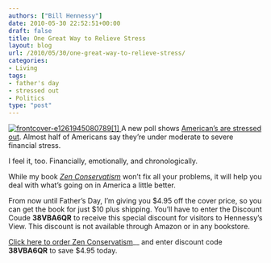 ```yaml
---
authors: ["Bill Hennessy"]
date: 2010-05-30 22:52:51+00:00
draft: false
title: One Great Way to Relieve Stress
layout: blog
url: /2010/05/30/one-great-way-to-relieve-stress/
categories:
- Living
tags:
- father's day
- stressed out
- Politics
type: "post"
---
```


[![frontcover-e1261945080789[1]](https://hennessysview.com/wp-content/uploads/2010/05/frontcovere126194508078911.png)
](https://www.createspace.com/3417300) A new poll shows [American’s are stressed out](https://apnews.myway.com/article/20100530/D9G1BJFO1.html). Almost half of Americans say they’re under moderate to severe financial stress.

 

I feel it, too. Financially, emotionally, and chronologically.

 

While my book _[Zen Conservatism](https://www.createspace.com/3417300)_ won’t fix all your problems, it will help you deal with what’s going on in America a little better.

 

From now until Father’s Day, I’m giving you $4.95 off the cover price, so you can get the book for just $10 plus shipping. You’ll have to enter the Discount Coude **38VBA6QR** to receive this special discount for visitors to Hennessy’s View. This discount is not available through Amazon or in any bookstore.

 

[Click here to order Zen Conservatism](https://www.createspace.com/3417300)__ and enter discount code **38VBA6QR** to save $4.95 today. 
